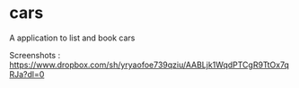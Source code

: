 # cars
A application to list and book cars

Screenshots : https://www.dropbox.com/sh/yryaofoe739qziu/AABLjk1WqdPTCgR9TtOx7qRJa?dl=0
